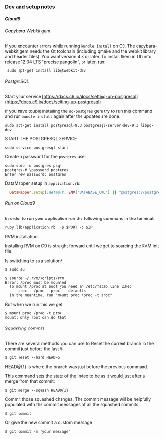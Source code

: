 ### Dev and setup notes

##### Cloud9

###### Capybara Webkit gem

If you encounter errors while running `bundle install` on C9.
The capybara-webkit gem needs the Qt toolchain (including qmake and the webkit library and header files). You want version 4.8 or later. To install them in Ubuntu release 12.04 LTS "precise pangolin", or later, run:

```shell
 sudo apt-get install libqtwebkit-dev
```



###### PostgreSQL

Start your service [https://docs.c9.io/docs/setting-up-postgresql](https://docs.c9.io/docs/setting-up-postgresql)

If you have touble installing the `do-postgres` gem try to run this command and run `bundle install` again after the updates are done.
```shell
sudo apt-get install postgresql-9.3 postgresql-server-dev-9.3 libpq-dev
```

START THE POSTGRESQL SERVICE
```shell
sudo service postgresql start
```



Create a password for the `postgres` user
```shell
sudo sudo -u postgres psql
postgres-# \password postgres
Enter new password: postgres
```

DataMapper setup in `application.rb`:

```ruby
  DataMapper.setup(:default, ENV['DATABASE_URL'] || "postgres://postgres:postgres@localhost/workshop_#{env}")

```




###### Run on Cloud9

In order to run your application run the following command in the terminal:

```shell
ruby lib/application.rb  -p $PORT -o $IP
```

RVM installation. 

Installing RVM on C9 is straight forward until we get to sourcing the RVM init file. 

Is switching to `su` a solution?

```
$ sudo su
```

```shell
$ source ~/.rvm/scripts/rvm
Error: /proc must be mounted
  To mount /proc at boot you need an /etc/fstab line like:
      proc   /proc   proc    defaults
  In the meantime, run "mount proc /proc -t proc"
```

But when we run this we get
```shell
$ mount proc /proc -t proc
mount: only root can do that
```



###### Squashing commits
There are several methods you can use to
Reset the current branch to the commit just before the last 5:

```shell
$ git reset --hard HEAD~5
```

HEAD@{1} is where the branch was just before the previous command.

This command sets the state of the index to be as it would just after a merge from that commit:

```shell
$ git merge --squash HEAD@{1}
```
Commit those squashed changes.  The commit message will be helpfully populated with the commit messages of all the squashed commits:


```shell
$ git commit
```

Or give the new commit a custom message

```shell
$ git commit -m "your message"
```


